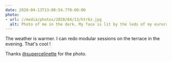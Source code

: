 ```yaml
---
date: 2020-04-13T13:08:54.770-00:00
photo:
- url: //media/photos/2020/04/13/htr6z.jpg
  alt: Photo of me in the dark. My face is lit by the leds of my eurorack system.
---
```

The weather is warmer. I can redo modular sessions on the terrace in the evening. That's cool !

Thanks [@supercelinette](https://twitter.com/supercelinette) for the photo.

